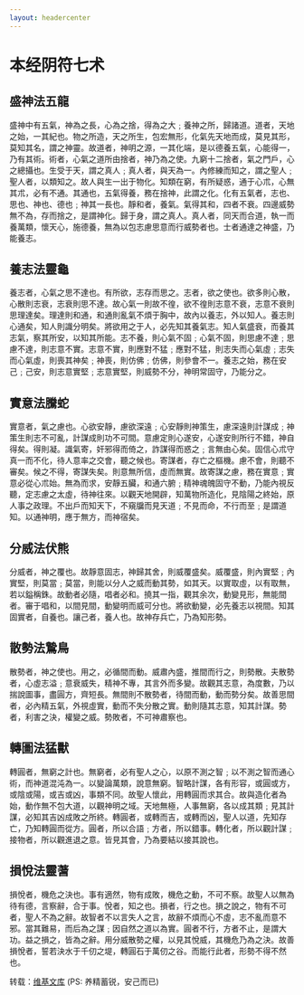 ```yaml
---
layout: headercenter
---
```


# 本经阴符七术

## 盛神法五龍

盛神中有五氣，神為之長，心為之捨，得為之大﹔養神之所，歸諸道。道者，天地之始，一其紀也。物之所造，天之所生，包宏無形，化氣先天地而成，莫見其形，莫知其名，謂之神靈。故道者，神明之源，一其化端，是以德養五氣，心能得一，乃有其術。術者，心氣之道所由捨者，神乃為之使。九窮十二捨者，氣之門戶，心之總攝也。生受于天，謂之真人﹔真人者，與天為一。內修練而知之，謂之聖人﹔聖人者，以類知之。故人與生一出于物化。知類在窮，有所疑惑，通于心朮，心無其朮，必有不通。其通也，五氣得養，務在捨神，此謂之化。化有五氣者，志也、思也、神也、德也﹔神其一長也。靜和者，養氣。氣得其和，四者不衰。四邊威勢無不為，存而捨之，是謂神化。歸于身，謂之真人。真人者，同天而合道，執一而養萬類，懷天心，施德養，無為以包志慮思意而行威勢者也。士者通達之神盛，乃能養志。

## 養志法靈龜

養志者，心氣之思不達也。有所欲，志存而思之。志者，欲之使也。欲多則心散，心散則志衰，志衰則思不達。故心氣一則故不徨，欲不徨則志意不衰，志意不衰則思理達矣。理達則和通，和通則亂氣不煩于胸中，故內以養志，外以知人。養志則心通矣，知人則識分明矣。將欲用之于人，必先知其養氣志。知人氣盛衰，而養其志氣，察其所安，以知其所能。志不養，則心氣不固﹔心氣不固，則思慮不達﹔思慮不達，則志意不實。志意不實，則應對不猛﹔應對不猛，則志失而心氣虛﹔志失而心氣虛，則喪其神矣﹔神喪，則仿佛﹔仿佛，則參會不一。養志之始，務在安己﹔己安，則志意實堅﹔志意實堅，則威勢不分，神明常固守，乃能分之。

## 實意法騰蛇

實意者，氣之慮也。心欲安靜，慮欲深遠﹔心安靜則神策生，慮深遠則計謀成﹔神策生則志不可亂，計謀成則功不可間。意慮定則心遂安，心遂安則所行不錯，神自得矣。得則凝。識氣寄，奸邪得而倚之，詐謀得而惑之﹔言無由心矣。固信心朮守真一而不化，待人意率之交會，聽之候也。寄謀者，存亡之樞機。慮不會，則聽不審矣。候之不得，寄謀失矣。則意無所信，虛而無實。故寄謀之慮，務在實意﹔實意必從心朮始。無為而求，安靜五臟，和通六腑﹔精神魂魄固守不動，乃能內視反聽，定志慮之太虛，待神往來。以觀天地開辟，知萬物所造化，見陰陽之終始，原人事之政理。不出戶而知天下，不窺牖而見天道﹔不見而命，不行而至﹔是謂道知。以通神明，應于無方，而神宿矣。

## 分威法伏熊

分威者，神之覆也。故靜意固志，神歸其舍，則威覆盛矣。威覆盛，則內實堅﹔內實堅，則莫當﹔莫當，則能以分人之威而動其勢，如其天。以實取虛，以有取無，若以鎰稱銖。故動者必隨，唱者必和。撓其一指，觀其余次，動變見形，無能間者。審于唱和，以間見間，動變明而威可分也。將欲動變，必先養志以視間。知其固實者，自養也。讓己者，養人也。故神存兵亡，乃為知形勢。

## 散勢法鷙鳥

散勢者，神之使也。用之，必循間而動。威肅內盛，推間而行之，則勢散。夫散勢者，心虛志溢﹔意衰威失，精神不專，其言外而多變。故觀其志意，為度數，乃以揣說圖事，盡圓方，齊短長。無間則不散勢者，待間而動，動而勢分矣。故善思間者，必內精五氣，外視虛實，動而不失分散之實。動則隨其志意，知其計謀。勢者，利害之決，權變之威。勢敗者，不可神肅察也。

## 轉圖法猛獸

轉圓者，無窮之計也。無窮者，必有聖人之心，以原不測之智﹔以不測之智而通心術，而神道混沌為一。以變論萬類，說意無窮。智略計謀，各有形容，或圓或方，或陰或陽，或吉或凶，事類不同。故聖人懷此，用轉圓而求其合。故與造化者為始，動作無不包大道，以觀神明之域。天地無極，人事無窮，各以成其類﹔見其計謀，必知其吉凶成敗之所終。轉圓者，或轉而吉，或轉而凶，聖人以道，先知存亡，乃知轉圓而從方。圓者，所以合語﹔方者，所以錯事。轉化者，所以觀計謀﹔接物者，所以觀進退之意。皆見其會，乃為要結以接其說也。

## 損悅法靈蓍

損悅者，機危之決也。事有適然，物有成敗，機危之動，不可不察。故聖人以無為待有德，言察辭，合于事。悅者，知之也。損者，行之也。損之說之，物有不可者，聖人不為之辭。故智者不以言失人之言，故辭不煩而心不虛，志不亂而意不邪。當其難易，而后為之謀﹔因自然之道以為實。圓者不行，方者不止，是謂大功。益之損之，皆為之辭。用分威散勢之權，以見其悅威，其機危乃為之決。故善損悅者，誓若決水于千仞之堤，轉圓石于萬仞之谷。而能行此者，形勢不得不然也。

转载：[维基文库](https://zh.wikisource.org/wiki/%E6%9C%AC%E7%BB%8F%E9%98%B4%E7%AC%A6%E4%B8%83%E6%9C%AF) (PS: 养精蓄锐，安己而已)
